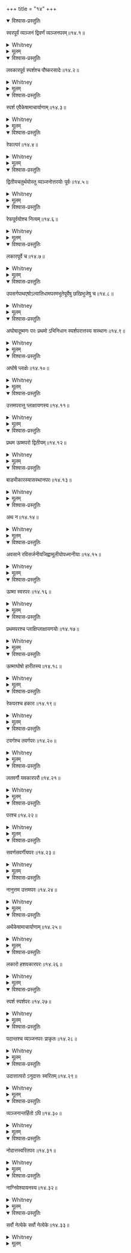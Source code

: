 +++
title = "१४"
+++
<details open><summary>विश्वास-प्रस्तुतिः</summary>

स्वरपूर्वं व्यञ्जनं द्विवर्णं व्यञ्जनपरम्॥१४.१॥
</details>

<details><summary>Whitney</summary>

A consonant preceded by a vowel is doubled, if followed by a consonant.  
</details>

<details><summary>मूलम्</summary>

स्वरपूर्वं व्यञ्जनं द्विवर्णं व्यञ्जनपरम्॥१४.१॥
</details>

<details open><summary>विश्वास-प्रस्तुतिः</summary>

लवकारपूर्व स्पर्शश्च पौष्करसादेः॥१४.२॥
</details>

<details><summary>Whitney</summary>

Likewise, according to pauṣkarasādi, a mute preceded by l or v.  
</details>

<details><summary>मूलम्</summary>

लवकारपूर्व स्पर्शश्च पौष्करसादेः॥१४.२॥
</details>

<details open><summary>विश्वास-प्रस्तुतिः</summary>

स्पर्श एवैकेषामाचार्याणाम्॥१४.३॥
</details>

<details><summary>Whitney</summary>

According to some teachers, the mute only.  
</details>

<details><summary>मूलम्</summary>

स्पर्श एवैकेषामाचार्याणाम्॥१४.३॥
</details>

<details open><summary>विश्वास-प्रस्तुतिः</summary>

रेफात्परं॥१४.४॥
</details>

<details><summary>Whitney</summary>

Also a consonant that follows r.  
</details>

<details><summary>मूलम्</summary>

रेफात्परं॥१४.४॥
</details>

<details open><summary>विश्वास-प्रस्तुतिः</summary>

द्वितीयचतुर्थयोस्तु व्यञ्जनोत्तरयोः पूर्वः॥१४.५॥
</details>

<details><summary>Whitney</summary>

In place, however, of second and fourth mutes, when followed by consonants, is put the preceding mute.  
</details>

<details><summary>मूलम्</summary>

द्वितीयचतुर्थयोस्तु व्यञ्जनोत्तरयोः पूर्वः॥१४.५॥
</details>

<details open><summary>विश्वास-प्रस्तुतिः</summary>

रेफपूर्वयोश्च नित्यम्॥१४.६॥
</details>

<details><summary>Whitney</summary>

As also, in all cases, when they follow r.  
</details>

<details><summary>मूलम्</summary>

रेफपूर्वयोश्च नित्यम्॥१४.६॥
</details>

<details open><summary>विश्वास-प्रस्तुतिः</summary>

लकारपूर्वे च॥१४.७॥
</details>

<details><summary>Whitney</summary>

And when l precedes.  
</details>

<details><summary>मूलम्</summary>

लकारपूर्वे च॥१४.७॥
</details>

<details open><summary>विश्वास-प्रस्तुतिः</summary>

उपसर्गपाथएषोऽत्यातिधामपरमभूतेपूर्वेषु छखिभुजेषु च॥१४.८॥
</details>

<details><summary>Whitney</summary>

Also the preceding mute is inserted before ch, khi, and bhuja, when these follow either a preposition, pātha eṣaḥ, ati, āti, dhāma, parama or bhūte.  
</details>

<details><summary>मूलम्</summary>

उपसर्गपाथएषोऽत्यातिधामपरमभूतेपूर्वेषु छखिभुजेषु च॥१४.८॥
</details>

<details open><summary>विश्वास-प्रस्तुतिः</summary>

अघोषादूष्मणः परः प्रथमो ऽभिनिधान स्पर्शपरात्तस्य सस्थानः॥१४.९॥
</details>

<details><summary>Whitney</summary>

After a surd spirant followed by a mute is inserted a first mute of the same position with the latter, as abhinidhāna.  
</details>

<details><summary>मूलम्</summary>

अघोषादूष्मणः परः प्रथमो ऽभिनिधान स्पर्शपरात्तस्य सस्थानः॥१४.९॥
</details>

<details open><summary>विश्वास-प्रस्तुतिः</summary>

अघोषे प्लाक्षेः॥१४.१०॥
</details>

<details><summary>Whitney</summary>

According to plākṣi, when the following mute is surd.  
</details>

<details><summary>मूलम्</summary>

अघोषे प्लाक्षेः॥१४.१०॥
</details>

<details open><summary>विश्वास-प्रस्तुतिः</summary>

उत्तमपरात्तु प्लाक्षायणस्य॥१४.११॥
</details>

<details><summary>Whitney</summary>

But according to plākṣāyaṇa, on the contrary, when the following mute is a nasal.  
</details>

<details><summary>मूलम्</summary>

उत्तमपरात्तु प्लाक्षायणस्य॥१४.११॥
</details>

<details open><summary>विश्वास-प्रस्तुतिः</summary>

प्रथम ऊष्मपरो द्वितीयम्॥१४.१२॥
</details>

<details><summary>Whitney</summary>

A first mute followed by a spirant is changed into its corresponding aspirate.  
</details>

<details><summary>मूलम्</summary>

प्रथम ऊष्मपरो द्वितीयम्॥१४.१२॥
</details>

<details open><summary>विश्वास-प्रस्तुतिः</summary>

बाडभीकारस्यासस्थानपरः॥१४.१३॥
</details>

<details><summary>Whitney</summary>

According to bāḍabhikāra, when the following spirant is not of the same position with it.  
</details>

<details><summary>मूलम्</summary>

बाडभीकारस्यासस्थानपरः॥१४.१३॥
</details>

<details open><summary>विश्वास-प्रस्तुतिः</summary>

अथ न॥१४.१४॥
</details>

<details><summary>Whitney</summary>

Now for exceptons.  
</details>

<details><summary>मूलम्</summary>

अथ न॥१४.१४॥
</details>

<details open><summary>विश्वास-प्रस्तुतिः</summary>

अवसाने रविसर्जनीयजिह्वामूलीयोपध्मानीयाः॥१४.१५॥
</details>

<details><summary>Whitney</summary>

A consonant before a pause is not doubled; nor r, visarjanīya, jihvāmūlīya, or upadhmānīya.  
</details>

<details><summary>मूलम्</summary>

अवसाने रविसर्जनीयजिह्वामूलीयोपध्मानीयाः॥१४.१५॥
</details>

<details open><summary>विश्वास-प्रस्तुतिः</summary>

ऊष्मा स्वरपरः॥१४.१६॥
</details>

<details><summary>Whitney</summary>

Nor a spirant, when followed by a vowel.  
</details>

<details><summary>मूलम्</summary>

ऊष्मा स्वरपरः॥१४.१६॥
</details>

<details open><summary>विश्वास-प्रस्तुतिः</summary>

प्रथमपरश्च प्लाक्षिप्लाक्षायणयोः॥१४.१७॥
</details>

<details><summary>Whitney</summary>

Or, according to plākṣi and plākṣāyaṇa, when followed by a first mute.  
</details>

<details><summary>मूलम्</summary>

प्रथमपरश्च प्लाक्षिप्लाक्षायणयोः॥१४.१७॥
</details>

<details open><summary>विश्वास-प्रस्तुतिः</summary>

ऊष्माघोषो हारीतस्य॥१४.१८॥
</details>

<details><summary>Whitney</summary>

According to hārīta, a surd spirant is not doubled.  
</details>

<details><summary>मूलम्</summary>

ऊष्माघोषो हारीतस्य॥१४.१८॥
</details>

<details open><summary>विश्वास-प्रस्तुतिः</summary>

रेफपरश्च हकारः॥१४.१९॥
</details>

<details><summary>Whitney</summary>

Nor h, when followed by r.  
</details>

<details><summary>मूलम्</summary>

रेफपरश्च हकारः॥१४.१९॥
</details>

<details open><summary>विश्वास-प्रस्तुतिः</summary>

टवर्गश्च तवर्गपरः॥१४.२०॥
</details>

<details><summary>Whitney</summary>

Nor a lingual mute, when followed by a dental.  
</details>

<details><summary>मूलम्</summary>

टवर्गश्च तवर्गपरः॥१४.२०॥
</details>

<details open><summary>विश्वास-प्रस्तुतिः</summary>

लतवर्गौ यवकारपरौ॥१४.२१॥
</details>

<details><summary>Whitney</summary>

Nor l nor a dental mute, when followed by y or v.  
</details>

<details><summary>मूलम्</summary>

लतवर्गौ यवकारपरौ॥१४.२१॥
</details>

<details open><summary>विश्वास-प्रस्तुतिः</summary>

परश्च॥१४.२२॥
</details>

<details><summary>Whitney</summary>

Nor the following.  
</details>

<details><summary>मूलम्</summary>

परश्च॥१४.२२॥
</details>

<details open><summary>विश्वास-प्रस्तुतिः</summary>

सवर्णसवर्गीयपरः॥१४.२३॥
</details>

<details><summary>Whitney</summary>

A letter followed by one homogeneous with itself, or one of the same mute-series, is not duplicated.  
</details>

<details><summary>मूलम्</summary>

सवर्णसवर्गीयपरः॥१४.२३॥
</details>

<details open><summary>विश्वास-प्रस्तुतिः</summary>

नानुत्तम उत्तमपरः॥१४.२४॥
</details>

<details><summary>Whitney</summary>

Unless, indeed, it be a non-nasal followed by a nasal.  
</details>

<details><summary>मूलम्</summary>

नानुत्तम उत्तमपरः॥१४.२४॥
</details>

<details open><summary>विश्वास-प्रस्तुतिः</summary>

अथैकेषामाचार्याणाम्॥१४.२५॥
</details>

<details><summary>Whitney</summary>

Now for the views of certain teachers.  
</details>

<details><summary>मूलम्</summary>

अथैकेषामाचार्याणाम्॥१४.२५॥
</details>

<details open><summary>विश्वास-प्रस्तुतिः</summary>

लकारो हशवकारपरः॥१४.२६॥
</details>

<details><summary>Whitney</summary>

A l is not doubled when followed by h, ś, or v.  
</details>

<details><summary>मूलम्</summary>

लकारो हशवकारपरः॥१४.२६॥
</details>

<details open><summary>विश्वास-प्रस्तुतिः</summary>

स्पर्श स्पर्शपरः॥१४.२७॥
</details>

<details><summary>Whitney</summary>

Nor a mute that is followed by a mute.  
</details>

<details><summary>मूलम्</summary>

स्पर्श स्पर्शपरः॥१४.२७॥
</details>

<details open><summary>विश्वास-प्रस्तुतिः</summary>

पदान्तश्च व्यञ्जनपरः प्राकृतः॥१४.२८॥
</details>

<details><summary>Whitney</summary>

Nor an original final that is followed by a consonant.  
</details>

<details><summary>मूलम्</summary>

पदान्तश्च व्यञ्जनपरः प्राकृतः॥१४.२८॥
</details>

<details open><summary>विश्वास-प्रस्तुतिः</summary>

उदात्तात्परो ऽनुदात्तः स्वरितम्॥१४.२९॥
</details>

<details><summary>Whitney</summary>

A grave following an acute becomes circumflex.  
</details>

<details><summary>मूलम्</summary>

उदात्तात्परो ऽनुदात्तः स्वरितम्॥१४.२९॥
</details>

<details open><summary>विश्वास-प्रस्तुतिः</summary>

व्यञ्जनान्तर्हितो ऽपि॥१४.३०॥
</details>

<details><summary>Whitney</summary>

Even when consonants intervene.  
</details>

<details><summary>मूलम्</summary>

व्यञ्जनान्तर्हितो ऽपि॥१४.३०॥
</details>

<details open><summary>विश्वास-प्रस्तुतिः</summary>

नोदात्तस्वरितपरः॥१४.३१॥
</details>

<details><summary>Whitney</summary>

Not, however, when an acute or circumflex follows.  
</details>

<details><summary>मूलम्</summary>

नोदात्तस्वरितपरः॥१४.३१॥
</details>

<details open><summary>विश्वास-प्रस्तुतिः</summary>

नाग्निवेश्यायनस्य॥१४.३२॥
</details>

<details><summary>Whitney</summary>

Not so, according to āgniveśyāyana.  
</details>

<details><summary>मूलम्</summary>

नाग्निवेश्यायनस्य॥१४.३२॥
</details>

<details open><summary>विश्वास-प्रस्तुतिः</summary>

सर्वो नेत्येके सर्वो नेत्येके॥१४.३३॥
</details>

<details><summary>Whitney</summary>

Some say not, in all cases.  
</details>

<details><summary>मूलम्</summary>

सर्वो नेत्येके सर्वो नेत्येके॥१४.३३॥
</details>
